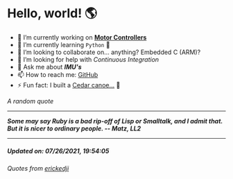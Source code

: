 # Hello, world! 🌎


- 🔧 I’m currently working on [**Motor Controllers**](https://github.com/kyleRhess/MicroMotor)
- 🌱 I’m currently learning `Python` **🐍**
- 👯 I’m looking to collaborate on... anything? Embedded C (ARM)?
- 🤔 I’m looking for help with *Continuous Integration*
- 💬 Ask me about ***IMU's***
- 📫 How to reach me: [GitHub](https://github.com/kyleRhess)
- ⚡ Fun fact: I built a [Cedar canoe...](https://kylerhess.github.io/canoe.html) 🛶

_A random quote_
___
***Some may say Ruby is a bad rip-off of Lisp or Smalltalk, and I admit
that. But it is nicer to ordinary people.
-- Matz, LL2***
___
##### Updated on: 07/26/2021, 19:54:05
###### Quotes from [erickedji](https://gist.github.com/erickedji/68802)